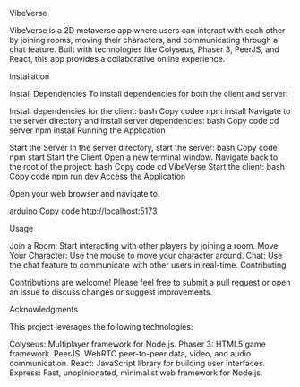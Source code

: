 VibeVerse

VibeVerse is a 2D metaverse app where users can interact with each other by joining rooms, moving their characters, and communicating through a chat feature. Built with technologies like Colyseus, Phaser 3, PeerJS, and React, this app provides a collaborative online experience.

Installation

Install Dependencies
To install dependencies for both the client and server:

Install dependencies for the client:
bash
Copy codee
npm install
Navigate to the server directory and install server dependencies:
bash
Copy code
cd server
npm install
Running the Application

Start the Server
In the server directory, start the server:
bash
Copy code
npm start
Start the Client
Open a new terminal window.
Navigate back to the root of the project:
bash
Copy code
cd VibeVerse
Start the client:
bash
Copy code
npm run dev
Access the Application

Open your web browser and navigate to:

arduino
Copy code
http://localhost:5173

Usage

Join a Room: Start interacting with other players by joining a room.
Move Your Character: Use the mouse to move your character around.
Chat: Use the chat feature to communicate with other users in real-time.
Contributing

Contributions are welcome! Please feel free to submit a pull request or open an issue to discuss changes or suggest improvements.

Acknowledgments

This project leverages the following technologies:

Colyseus: Multiplayer framework for Node.js.
Phaser 3: HTML5 game framework.
PeerJS: WebRTC peer-to-peer data, video, and audio communication.
React: JavaScript library for building user interfaces.
Express: Fast, unopinionated, minimalist web framework for Node.js.
